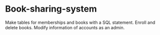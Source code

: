 # Book-sharing-system
Make tables for memberships and books with a SQL statement. Enroll and delete books. Modify information of accounts as an admin.
